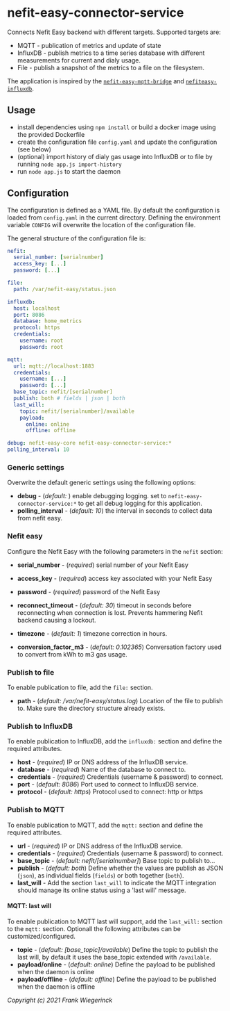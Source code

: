 # nefit-easy-connector-service

Connects Nefit Easy backend with different targets. Supported targets are:
* MQTT - publication of metrics and update of state
* InfluxDB - publish metrics to a time series database with different measurements for current and dialy usage.
* File - publish a snapshot of the metrics to a file on the filesystem.

The application is inspired by the [`nefit-easy-mqtt-bridge`](https://github.com/jgeraerts/nefit-easy-mqtt-bridge) and [`nefiteasy-influxdb`](https://github.com/TrafeX/nefiteasy-influxdb).

## Usage

* install dependencies using `npm install` or build a docker image using the provided Dockerfile
* create the configuration file `config.yaml` and update the configuration (see below)
* (optional) import history of dialy gas usage into InfluxDB or to file by running `node app.js import-history`
* run `node app.js` to start the daemon

## Configuration

The configuration is defined as a YAML file. By default the configuration is loaded from `config.yaml` in the current directory. Defining the environment variable `CONFIG` will overwrite the location of the configuration file.

The general structure of the configuration file is:
```YAML
nefit:
  serial_number: [serialnumber]
  access_key: [...]
  password: [...]

file:
  path: /var/nefit-easy/status.json

influxdb:
  host: localhost
  port: 8086
  database: home_metrics
  protocol: https
  credentials:
    username: root
    password: root

mqtt:
  url: mqtt://localhost:1883
  credentials:
    username: [...]
    password: [...]
  base_topic: nefit/[serialnumber]
  publish: both # fields | json | both
  last_will:
    topic: nefit/[serialnumber]/available
    payload:
      online: online
      offline: offline

debug: nefit-easy-core nefit-easy-connector-service:*
polling_interval: 10
```

### Generic settings

Overwrite the default generic settings using the following options:

* **debug** - (*default: <none>*) enable debugging logging. set to `nefit-easy-connector-service:*` to get all debug logging for this application.
* **polling_interval** - (*default: 10*) the interval in seconds to collect data from nefit easy.

### Nefit easy

Configure the Nefit Easy with the following parameters in the `nefit` section:

* **serial_number** - (*required*) serial number of your Nefit Easy
* **access_key** - (*required*) access key associated with your Nefit Easy
* **password** - (*required*) password of the Nefit Easy

* **reconnect_timeout** - (*default: 30*) timeout in seconds before reconnecting when connection is lost. Prevents hammering Nefit backend causing a lockout.
* **timezone** - (*default: 1*) timezone correction in hours.
* **conversion_factor_m3** - (*default: 0.102365*) Conversation factory used to convert from kWh to m3 gas usage.

### Publish to file

To enable publication to file, add the `file:` section.

* **path** - (*default: /var/nefit-easy/status.log*) Location of the file to publish to. Make sure the directory structure already exists.

### Publish to InfluxDB

To enable publication to InfluxDB, add the `influxdb:` section and define the required attributes.

* **host** - (*required*) IP or DNS address of the InfluxDB service.
* **database** - (*required*) Name of the database to connect to.
* **credentials** - (*required*) Credentials (username & password) to connect.
* **port** - (*default: 8086*) Port used to connect to InfluxDB service.
* **protocol** - (*default: https*) Protocol used to connect: http or https

### Publish to MQTT

To enable publication to MQTT, add the `mqtt:` section and define the required attributes.

* **url** - (*required*) IP or DNS address of the InfluxDB service.
* **credentials** - (*required*) Credentials (username & password) to connect.
* **base_topic** - (*default: nefit/[serialnumber]*) Base topic to publish to...
* **publish** - (*default: both*) Define whether the values are publish as JSON (`json`), as individual fields (`fields`) or both together (`both`).
* **last_will** - Add the section `last_will` to indicate the MQTT integration should manage its online status using a 'last will' message.

#### MQTT: last will

To enable publication to MQTT last will support, add the `last_will:` section to the `mqtt:` section. Optionall the following attributes can be customized/configured.

* **topic** - (*default: [base_topic]/available*) Define the topic to publish the last will, by default it uses the base_topic extended with `/available`.
* **payload/online** - (*default: online*) Define the payload to be published when the daemon is online
* **payload/offline** - (*default: offline*) Define the payload to be published when the daemon is offline




_Copyright (c) 2021 Frank Wiegerinck_
